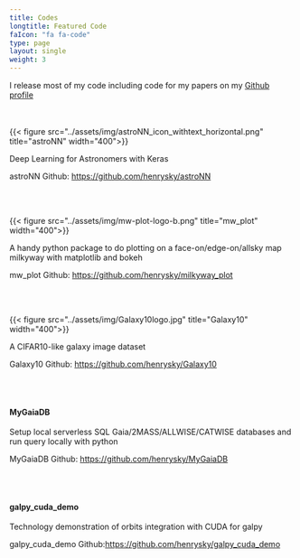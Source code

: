 ```yaml
---
title: Codes
longtitle: Featured Code
faIcon: "fa fa-code"
type: page
layout: single
weight: 3
---
```


I release most of my code including code for my papers on my [Github profile](https://github.com/henrysky)
<br>
<br>
<br>

{{< figure src="../assets/img/astroNN_icon_withtext_horizontal.png" title="astroNN" width="400">}}

Deep Learning for Astronomers with Keras

astroNN Github: https://github.com/henrysky/astroNN

<br>
<br>

{{< figure src="../assets/img/mw-plot-logo-b.png" title="mw_plot" width="400">}}

A handy python package to do plotting on a face-on/edge-on/allsky map milkyway with matplotlib and bokeh

mw_plot Github: https://github.com/henrysky/milkyway_plot

<br>
<br>

{{< figure src="../assets/img/Galaxy10logo.jpg" title="Galaxy10" width="400">}}

A CIFAR10-like galaxy image dataset

Galaxy10 Github: https://github.com/henrysky/Galaxy10

<br>
<br>

#### MyGaiaDB

Setup local serverless SQL Gaia/2MASS/ALLWISE/CATWISE databases and run query locally with python

MyGaiaDB Github: https://github.com/henrysky/MyGaiaDB

<br>
<br>

#### galpy_cuda_demo

Technology demonstration of orbits integration with CUDA for galpy

galpy_cuda_demo Github:https://github.com/henrysky/galpy_cuda_demo
